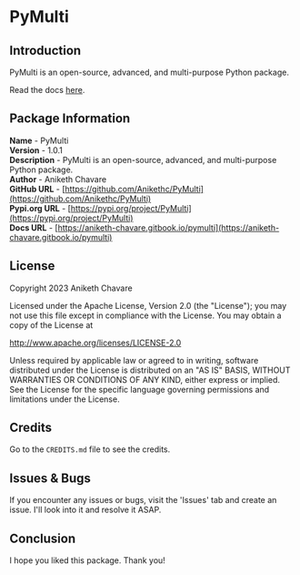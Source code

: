 # PyMulti

## Introduction

PyMulti is an open-source, advanced, and multi-purpose Python package.

Read the docs [here](https://aniketh-chavare.gitbook.io/pymulti).

## Package Information

**Name** - PyMulti</br>
**Version** - 1.0.1</br>
**Description** - PyMulti is an open-source, advanced, and multi-purpose Python package.</br>
**Author** - Aniketh Chavare</br>
**GitHub URL** - [https://github.com/Anikethc/PyMulti](https://github.com/Anikethc/PyMulti)</br>
**Pypi.org URL** - [https://pypi.org/project/PyMulti](https://pypi.org/project/PyMulti)</br>
**Docs URL** - [https://aniketh-chavare.gitbook.io/pymulti](https://aniketh-chavare.gitbook.io/pymulti)

## License

Copyright 2023 Aniketh Chavare

Licensed under the Apache License, Version 2.0 (the "License");
you may not use this file except in compliance with the License.
You may obtain a copy of the License at

http://www.apache.org/licenses/LICENSE-2.0

Unless required by applicable law or agreed to in writing, software
distributed under the License is distributed on an "AS IS" BASIS,
WITHOUT WARRANTIES OR CONDITIONS OF ANY KIND, either express or implied.
See the License for the specific language governing permissions and
limitations under the License.

## Credits

Go to the `CREDITS.md` file to see the credits.

## Issues & Bugs

If you encounter any issues or bugs, visit the 'Issues' tab and create an issue. I'll look into it and resolve it ASAP.

## Conclusion

I hope you liked this package. Thank you!